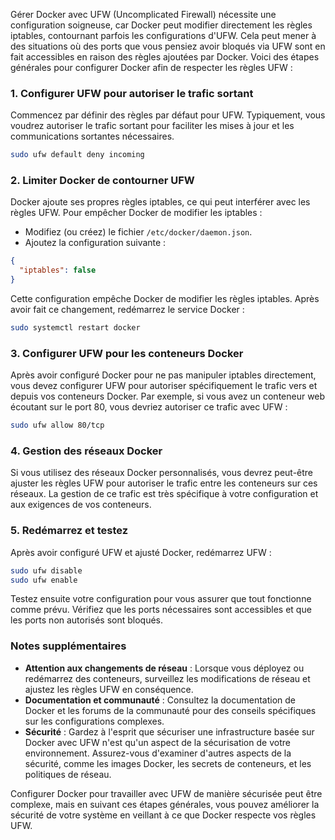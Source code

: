 Gérer Docker avec UFW (Uncomplicated Firewall) nécessite une configuration soigneuse, car Docker peut modifier directement les règles iptables, contournant parfois les configurations d'UFW. Cela peut mener à des situations où des ports que vous pensiez avoir bloqués via UFW sont en fait accessibles en raison des règles ajoutées par Docker. Voici des étapes générales pour configurer Docker afin de respecter les règles UFW :

### 1. Configurer UFW pour autoriser le trafic sortant

Commencez par définir des règles par défaut pour UFW. Typiquement, vous voudrez autoriser le trafic sortant pour faciliter les mises à jour et les communications sortantes nécessaires.

```bash
sudo ufw default deny incoming
```

### 2. Limiter Docker de contourner UFW

Docker ajoute ses propres règles iptables, ce qui peut interférer avec les règles UFW. Pour empêcher Docker de modifier les iptables :

- Modifiez (ou créez) le fichier `/etc/docker/daemon.json`.
- Ajoutez la configuration suivante :

```json
{
  "iptables": false
}
```

Cette configuration empêche Docker de modifier les règles iptables. Après avoir fait ce changement, redémarrez le service Docker :

```bash
sudo systemctl restart docker
```

### 3. Configurer UFW pour les conteneurs Docker

Après avoir configuré Docker pour ne pas manipuler iptables directement, vous devez configurer UFW pour autoriser spécifiquement le trafic vers et depuis vos conteneurs Docker. Par exemple, si vous avez un conteneur web écoutant sur le port 80, vous devriez autoriser ce trafic avec UFW :

```bash
sudo ufw allow 80/tcp
```

### 4. Gestion des réseaux Docker

Si vous utilisez des réseaux Docker personnalisés, vous devrez peut-être ajuster les règles UFW pour autoriser le trafic entre les conteneurs sur ces réseaux. La gestion de ce trafic est très spécifique à votre configuration et aux exigences de vos conteneurs.

### 5. Redémarrez et testez

Après avoir configuré UFW et ajusté Docker, redémarrez UFW :

```bash
sudo ufw disable
sudo ufw enable
```

Testez ensuite votre configuration pour vous assurer que tout fonctionne comme prévu. Vérifiez que les ports nécessaires sont accessibles et que les ports non autorisés sont bloqués.

### Notes supplémentaires

- **Attention aux changements de réseau** : Lorsque vous déployez ou redémarrez des conteneurs, surveillez les modifications de réseau et ajustez les règles UFW en conséquence.
- **Documentation et communauté** : Consultez la documentation de Docker et les forums de la communauté pour des conseils spécifiques sur les configurations complexes.
- **Sécurité** : Gardez à l'esprit que sécuriser une infrastructure basée sur Docker avec UFW n'est qu'un aspect de la sécurisation de votre environnement. Assurez-vous d'examiner d'autres aspects de la sécurité, comme les images Docker, les secrets de conteneurs, et les politiques de réseau.

Configurer Docker pour travailler avec UFW de manière sécurisée peut être complexe, mais en suivant ces étapes générales, vous pouvez améliorer la sécurité de votre système en veillant à ce que Docker respecte vos règles UFW.